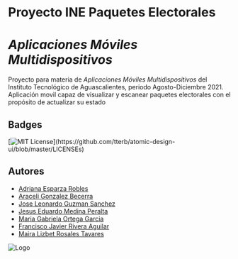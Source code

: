 
# Proyecto INE Paquetes Electorales
# _Aplicaciones Móviles Multidispositivos_

Proyecto para materia de _Aplicaciones Móviles Multidispositivos_ del Instituto Tecnológico de Aguascalientes, periodo Agosto-Diciembre 2021.
 Aplicación movil capaz de visualizar y escanear paquetes electorales con el propósito de actualizar su estado

## Badges


[![MIT License](https://img.shields.io/apm/l/atomic-design-ui.svg?)](https://github.com/tterb/atomic-design-ui/blob/master/LICENSEs)


## Autores

- [Adriana Esparza Robles](https://github.com/LeonGX)
- [Araceli Gonzalez Becerra](https://github.com/LeonGX)
- [Jose Leonardo Guzman Sanchez](https://github.com/LeonGX)
- [Jesus Eduardo Medina Peralta](https://github.com/LeonGX)
- [Maria Gabriela Ortega Garcia](https://github.com/LeonGX)
- [Francisco Javier Rivera Aguilar](https://github.com/LeonGX)
- [Maira Lizbet Rosales Tavares](https://github.com/LeonGX)


![Logo](https://www.ine.mx/wp-content/uploads/2017/04/logo-ine.png)

